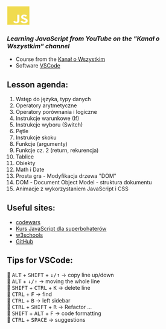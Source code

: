 

 <a href="#">
      <img alt="Logo do JavaScript" height="50" width="60" title="JavaScript" src="https://raw.githubusercontent.com/devicons/devicon/master/icons/javascript/javascript-plain.svg">
</a>

### *Learning JavaScript from YouTube on the "Kanał o Wszystkim" channel*

- Course from the [Kanał o Wszystkim](https://www.youtube.com/watch?v=Y5NpcJOM99A&list=PL6aekdNhY7DAnIsg_OoPaxB5kJV0pUJ99)  
- Software [VSCode](https://code.visualstudio.com/)  

## Lesson agenda:
1. Wstęp do języka, typy danych
2. Operatory arytmetyczne
3. Operatory porównania i logiczne
4. Instrukcje warunkowe (If)
5. Instrukcje wyboru (Switch)
6. Pętle
7. Instrukcje skoku
8. Funkcje (argumenty)
9. Funkcje cz. 2 (return, rekurencja)
10. Tablice
11. Obiekty
12. Math i Date
13. Prosta gra - Modyfikacja drzewa "DOM"
14. DOM - Document Object Model - struktura dokumentu
15. Animacje z wykorzystaniem JavaScript i CSS

## Useful sites:
- [codewars](https://www.codewars.com/users/AdamCegielka)
- [Kurs JavaScript dla superbohaterów](https://kursjs.pl/)
- [w3schools](https://my-learning.w3schools.com/tutorial/js)
- [GitHub](https://github.com/LinkedInLearning/javascript-essential-training-2832077)

## Tips for VSCode:
:small_orange_diamond: <kbd>ALT</kbd> + <kbd>SHIFT</kbd> + <kbd>↓/↑</kbd> -> copy line up/down  
:small_orange_diamond: <kbd>ALT</kbd> + <kbd>↓/↑</kbd> -> moving the whole line  
:small_orange_diamond: <kbd>SHIFT</kbd> + <kbd>CTRL</kbd> + <kbd>K</kbd> -> delete line  
:small_orange_diamond: <kbd>CTRL</kbd> + <kbd>F</kbd> -> find  
:small_orange_diamond: <kbd>CTRL</kbd> + <kbd>B</kbd> -> left sidebar  
:small_orange_diamond: <kbd>CTRL</kbd> + <kbd>SHIFT</kbd> + <kbd>R</kbd> -> Refactor ...  
:small_orange_diamond: <kbd>SHIFT</kbd> + <kbd>ALT</kbd> + <kbd>F</kbd> -> code formatting  
:small_orange_diamond: <kbd>CTRL</kbd> + <kbd>SPACE</kbd> -> suggestions  